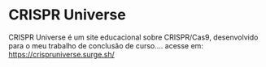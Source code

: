 # CRISPR Universe
CRISPR Universe é um site educacional sobre CRISPR/Cas9, desenvolvido para o meu trabalho de conclusão de curso.... acesse em: https://crispruniverse.surge.sh/

